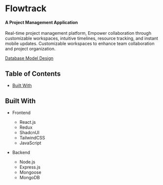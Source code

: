 # Flowtrack

#### A Project Management Application

Real-time project management platform, Empower collaboration through customizable workspaces, intuitive timelines, resource tracking, and instant mobile updates. Customizable workspaces to enhance team collaboration and project organization.

[Database Model Design](https://app.eraser.io/workspace/ObKkJrxaWVvpkKyz3RNj?origin=share)

## Table of Contents

- [Built With](#built-with)

## Built With

- Frontend

  - React.js
  - Redux
  - ShadcnUI
  - TailwindCSS
  - JavaScript

- Backend
  - Node.js
  - Express.js
  - Mongoose
  - MongoDB
